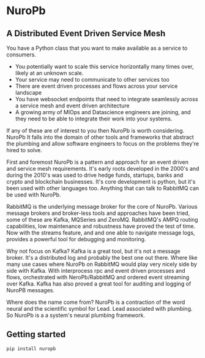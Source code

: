 # NuroPb

## A Distributed Event Driven Service Mesh

You have a Python class that you want to make available as a service to consumers.
* You potentially want to scale this service horizontally many times over, likely at an unknown scale.
* Your service may need to communicate to other services too
* There are event driven processes and flows across your service landscape
* You have websocket endpoints that need to integrate seamlessly across a service mesh and event driven architecture
* A growing army of MlOps and Datascience engineers are joining, and they need to be able to integrate their 
  work into your systems.

If any of these are of interest to you then NuroPb is worth considering. NuroPb It falls into the domain of other 
tools and frameworks that abstract the plumbing and allow software engineers to focus on the problems they're hired 
to solve.

First and foremost NuroPb is a pattern and approach for an event driven and service mesh requirements. It's early 
roots developed in the 2000's and during the 2010's was used to drive hedge funds, startups, banks and crypto and 
blockchain businesses. It's core development is python, but it's been used with other languages too. Anything that 
can talk to RabbitMQ can be used with NuroPb.

RabbitMQ is the underlying message broker for the core of NuroPb. Various message brokers and broker-less 
tools and approaches have been tried, some of these are Kafka, MQSeries and ZeroMQ. RabbitMQ's AMPQ routing 
capabilities, low maintenance and robustness have proved the test of time. Now with the streams feature, and
and one able to navigate message logs, provides a powerful tool for debugging and monitoring.

Why not focus on Kafka? Kafka is a great tool, but it's not a message broker. It's a distributed log and 
probably the best one out there. Where like many use cases where NuroPb on RabbitMQ would play very nicely side 
by side with Kafka. With interprocess rpc and event driven processes and flows, orchestrated with NeroPb/RabbitMQ
and ordered event streaming over Kafka. Kafka has also proved a great tool for auditing and logging of NuroPB 
messages.

Where does the name come from? NuroPb is a contraction of the word neural and the scientific symbol for Lead. Lead
associated with plumbing. So NuroPb is a a system's neural plumbing framework. 

## Getting started

```
pip install nuropb
```



